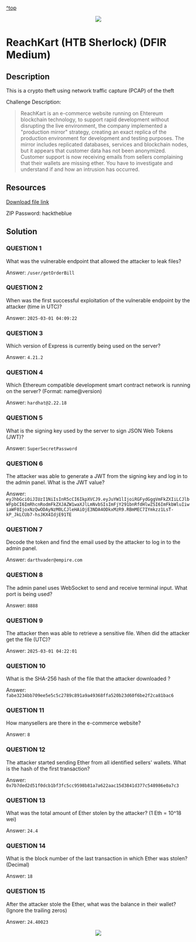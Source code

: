 <a href="#top">^top</a>
<p align="center"><img src="https://github.com/user-attachments/assets/5dc591af-471e-484a-bfdc-66bb295ace9c"/></p>

# ReachKart (HTB Sherlock)  (DFIR Medium) 

## Description

This is a crypto theft using  network traffic capture (PCAP) of the theft 

Challenge Description:

>ReachKart is an e-commerce website running on Ehtereum blockchain technology, to support rapid development without disrupting the live environment, the company implemented a "production mirror" strategy, creating an exact replica of the production environment for development and testing purposes. The mirror includes replicated databases, services and blockchain nodes, but it appears that customer data has not been anonymized. Customer support is now receiving emails from sellers complaining that their wallets are missing ether. You have to investigate and understand if and how an intrusion has occurred.

## Resources

[Download file link](https://challenges-cdn.hackthebox.com/sherlocks/medium/ReachKart.zip?u=117571&p=ep&e=1752029826&t=1752022626&h=13800cc36954856e8b0bc7f0c34db3d3e2b6ac023820697d556c184e836820a1)

ZIP Password: hacktheblue

## Solution

### QUESTION 1
What was the vulnerable endpoint that allowed the attacker to leak files?

Answer: `/user/getOrderBill`



### QUESTION 2
When was the first successful exploitation of the vulnerable endpoint by the attacker (time in UTC)?

Answer: `2025-03-01 04:09:22`




### QUESTION 3
Which version of Express is currently being used on the server?

Answer: `4.21.2`



### QUESTION 4
Which Ethereum compatible development smart contract network is running on the server? (Format: name@version)

Answer: `hardhat@2.22.18`



### QUESTION 5
What is the signing key used by the server to sign JSON Web Tokens (JWT)?

Answer: `SuperSecretPassword`



### QUESTION 6
The attacker was able to generate a JWT from the signing key and log in to the admin panel. What is the JWT value?

Answer: `eyJhbGciOiJIUzI1NiIsInR5cCI6IkpXVCJ9.eyJuYW1lIjoiRGFydGggVmFkZXIiLCJlbWFpbCI6ImRhcnRodmFkZXJAZW1waXJlLmNvbSIsImFjY291bnRfdHlwZSI6ImFkbWluIiwiaWF0IjoxNzQwODAyNzM0LCJleHAiOjE3NDA4ODkxMzR9.RBmMEC7IYmkzz1LsT-kP_JkLCUb7-hsJKX4IdjE91TE`



### QUESTION 7
Decode the token and find the email used by the attacker to log in to the admin panel.

Answer: `darthvader@empire.com`



### QUESTION 8
The admin panel uses WebSocket to send and receive terminal input. What port is being used?

Answer: `8888`



### QUESTION 9
The attacker then was able to retrieve a sensitive file. When did the attacker get the file (UTC)?

Answer: `2025-03-01 04:22:01`



### QUESTION 10
What is the SHA-256 hash of the file that the attacker downloaded ?

Answer: `fabe3234bb709ee5e5c5c2789c891a9a49368ffa520b23d60f6be2f2ca81bac6`



### QUESTION 11
How manysellers are there in the e-commerce website?

Answer: `8`



### QUESTION 12
The attacker started sending Ether from all identified sellers' wallets. What is the hash of the first transaction?

Answer: `0x7b7ded2d51f0dcb1bf3fc5cc9598b81a7a622aac15d3841d377c548986e0a7c3`



### QUESTION 13
What was the total amount of Ether stolen by the attacker? (1 Eth = 10^18 wei)

Answer: `24.4`



### QUESTION 14
What is the block number of the last transaction in which Ether was stolen? (Decimal)

Answer: `18`



### QUESTION 15
After the attacker stole the Ether, what was the balance in their wallet? (Ignore the trailing zeros)

Answer: `24.40023`

<p align="center"><img src="https://github.com/user-attachments/assets/5d82b61e-cd00-422f-84ab-8055ffac5913"></p>

<p align="center"><img src=""></p>



